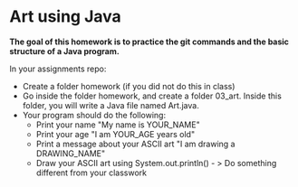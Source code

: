 # Art using Java

**The goal of this homework is to practice the git commands and the basic structure of a Java program.**

In your assignments repo:

* Create a folder homework (if you did not do this in class)
* Go inside the folder homework, and create a folder 03_art. Inside this folder, you will write a Java file named Art.java.
* Your program should do the following:
    * Print your name "My name is YOUR_NAME"
    * Print your age "I am YOUR_AGE years old"
    * Print a message about your ASCII art "I am drawing a DRAWING_NAME"
    * Draw your ASCII art using System.out.println() - > Do something different from your classwork
